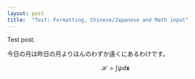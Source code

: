 ```yaml
---
layout: post
title:  "Test: Formatting, Chinese/Japanese and Math input"
---
```


Test post.

今日の月は昨日の月よりほんのわずか遠くにあるわけです。

$$ 
\mathcal{H} = \int \psi d\boldsymbol{x}
$$